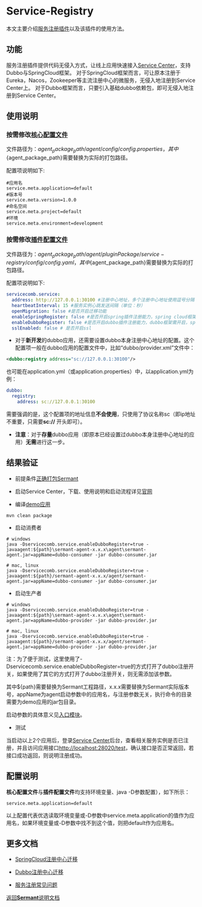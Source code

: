 # Service-Registry

本文主要介绍[服务注册插件](../../../sermant-plugins/sermant-service-registry)以及该插件的使用方法。

## 功能

服务注册插件提供代码无侵入方式，让线上应用快速接入[Service Center](https://github.com/apache/servicecomb-service-center)，支持Dubbo与SpringCloud框架。
对于SpringCloud框架而言，可让原本注册于Eureka，Nacos，Zookeeper等主流注册中心的微服务，无侵入地注册到Service Center上。
对于Dubbo框架而言，只要引入基础dubbo依赖包，即可无侵入地注册到Service Center。

## 使用说明

### 按需修改[核心配置文件](../../../sermant-agentcore/sermant-agentcore-core/config/config.properties)

文件路径为：${agent_package_path}/agent/config/config.properties，其中${agent_package_path}需要替换为实际的打包路径。

配置项说明如下:

```properties
#应用名
service.meta.application=default
#版本号
service.meta.version=1.0.0
#命名空间
service.meta.project=default
#环境
service.meta.environment=development
```

### 按需修改[插件配置文件](../../../sermant-plugins/sermant-service-registry/config/config.yaml)

文件路径为：${agent_package_path}/agent/pluginPackage/service-registry/config/config.yaml，其中${agent_package_path}需要替换为实际的打包路径。

配置项说明如下:

```yaml
servicecomb.service:
  address: http://127.0.0.1:30100 #注册中心地址，多个注册中心地址使用逗号分隔
  heartbeatInterval: 15 #服务实例心跳发送间隔（单位：秒）
  openMigration: false #是否开启迁移功能
  enableSpringRegister: false #是否开启spring插件注册能力，spring cloud框架需开启，dubbo框架需关闭
  enableDubboRegister: false #是否开启dubbo插件注册能力，dubbo框架需开启，spring cloud框架需关闭
  sslEnabled: false # 是否开启ssl
```

- 对于**新开发**的dubbo应用，还需要设置dubbo本身注册中心地址的配置。这个配置项一般在dubbo应用的配置文件中，比如“dubbo/provider.xml”文件中：

```xml
<dubbo:registry address="sc://127.0.0.1:30100"/>
```

也可能在application.yml（或application.properties）中，以application.yml为例：

```yml
dubbo:
  registry:
    address: sc://127.0.0.1:30100
```

需要强调的是，这个配置项的地址信息**不会使用**，只使用了协议名称sc（即ip地址不重要，只需要**sc://** 开头即可）。

- **注意**：对于**存量**dubbo应用（即原本已经设置过dubbo本身注册中心地址的应用）**无需**进行这一步。

## 结果验证

- 前提条件[正确打包Sermant](../../README.md)

- 启动Service Center，下载、使用说明和启动流程详见[官网](https://github.com/apache/servicecomb-service-center)

- 编译[demo应用](../../../sermant-plugins/sermant-service-registry/demo-registry/demo-registry-dubbo)

```shell
mvn clean package
```

- 启动消费者

```shell
# windows
java -Dservicecomb.service.enableDubboRegister=true -javaagent:${path}\sermant-agent-x.x.x\agent\sermant-agent.jar=appName=dubbo-consumer -jar dubbo-consumer.jar

# mac, linux
java -Dservicecomb.service.enableDubboRegister=true -javaagent:${path}/sermant-agent-x.x.x/agent/sermant-agent.jar=appName=dubbo-consumer -jar dubbo-consumer.jar
```

- 启动生产者

```shell
# windows
java -Dservicecomb.service.enableDubboRegister=true -javaagent:${path}\sermant-agent-x.x.x\agent\sermant-agent.jar=appName=dubbo-provider -jar dubbo-provider.jar

# mac, linux
java -Dservicecomb.service.enableDubboRegister=true -javaagent:${path}/sermant-agent-x.x.x/agent/sermant-agent.jar=appName=dubbo-provider -jar dubbo-provider.jar
```

注：为了便于测试，这里使用了-Dservicecomb.service.enableDubboRegister=true的方式打开了dubbo注册开关，如果使用了其它的方式打开了dubbo注册开关，则无需添加该参数。

其中${path}需要替换为Sermant工程路径，x.x.x需要替换为Sermant实际版本号，appName为agent启动参数中的应用名，与注册参数无关，执行命令的目录需要为demo应用的jar包目录。

启动参数的具体意义见[入口模块](../entrance.md#启动参数)。

- 测试

当启动以上2个应用后，登录[Service Center](http://127.0.0.1:30103/)后台，查看相关服务实例是否已注册，并且访问应用接口<http://localhost:28020/test>，确认接口是否正常返回，若接口成功返回，则说明注册成功。

## 配置说明

**核心配置文件**与**插件配置文件**均支持环境变量、java -D参数配置），如下所示：

```properties
service.meta.application=default
```

以上配置代表优选读取环境变量或-D参数中service.meta.application的值作为应用名，如果环境变量或-D参数中找不到这个值，则把default作为应用名。

## 更多文档

- [SpringCloud注册中心迁移](spring-cloud-registry-migiration.md)

- [Dubbo注册中心迁移](dubbo-registry-migiration.md)

- [服务注册常见问题](FAQ.md)

[返回**Sermant**说明文档](../../README.md)